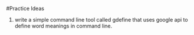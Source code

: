 #Practice Ideas

1. write a simple command line tool called gdefine that uses google api to define word meanings in command line.